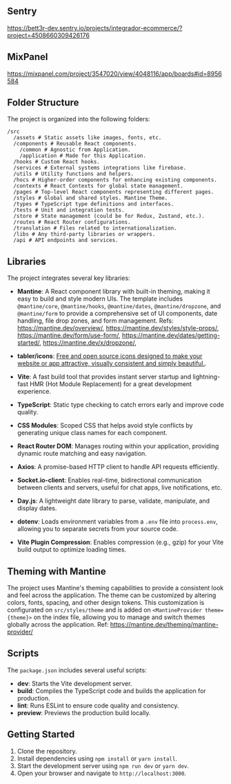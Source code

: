 ## Sentry

https://bett3r-dev.sentry.io/projects/integrador-ecommerce/?project=4508660309426176

## MixPanel

https://mixpanel.com/project/3547020/view/4048116/app/boards#id=8956584

## Folder Structure

The project is organized into the following folders:

```
/src
  /assets # Static assets like images, fonts, etc.
  /components # Reusable React components.
    /common # Agnostic from Application.
    /application # Made for this Application.
  /hooks # Custom React hooks.
  /services # External systems integrations like firebase.
  /utils # Utility functions and helpers.
  /hocs # Higher-order components for enhancing existing components.
  /contexts # React Contexts for global state management.
  /pages # Top-level React components representing different pages.
  /styles # Global and shared styles. Mantine Theme.
  /types # TypeScript type definitions and interfaces.
  /tests # Unit and integration tests.
  /store # State management (could be for Redux, Zustand, etc.).
  /routes # React Router configurations.
  /translation # Files related to internationalization.
  /libs # Any third-party libraries or wrappers.
  /api # API endpoints and services.
```

## Libraries

The project integrates several key libraries:

- **Mantine**: A React component library with built-in theming, making it easy to build and style modern UIs. The template includes `@mantine/core`, `@mantine/hooks`, `@mantine/dates`, `@mantine/dropzone`, and `@mantine/form` to provide a comprehensive set of UI components, date handling, file drop zones, and form management.
  Refs: https://mantine.dev/overview/, https://mantine.dev/styles/style-props/, https://mantine.dev/form/use-form/, https://mantine.dev/dates/getting-started/, https://mantine.dev/x/dropzone/,

- **tabler/icons**: [Free and open source icons designed to make your website or app attractive, visually consistent and simply beautiful.](https://tabler.io/icons).

- **Vite**: A fast build tool that provides instant server startup and lightning-fast HMR (Hot Module Replacement) for a great development experience.

- **TypeScript**: Static type checking to catch errors early and improve code quality.

- **CSS Modules**: Scoped CSS that helps avoid style conflicts by generating unique class names for each component.

- **React Router DOM**: Manages routing within your application, providing dynamic route matching and easy navigation.

- **Axios**: A promise-based HTTP client to handle API requests efficiently.

- **Socket.io-client**: Enables real-time, bidirectional communication between clients and servers, useful for chat apps, live notifications, etc.

- **Day.js**: A lightweight date library to parse, validate, manipulate, and display dates.

- **dotenv**: Loads environment variables from a `.env` file into `process.env`, allowing you to separate secrets from your source code.

- **Vite Plugin Compression**: Enables compression (e.g., gzip) for your Vite build output to optimize loading times.

## Theming with Mantine

The project uses Mantine's theming capabilities to provide a consistent look and feel across the application. The theme can be customized by altering colors, fonts, spacing, and other design tokens. This customization is configurated on `src/styles/theme` and is added on `<MantineProvider theme={theme}>` on the index file, allowing you to manage and switch themes globally across the application.
Ref: https://mantine.dev/theming/mantine-provider/

## Scripts

The `package.json` includes several useful scripts:

- **dev**: Starts the Vite development server.
- **build**: Compiles the TypeScript code and builds the application for production.
- **lint**: Runs ESLint to ensure code quality and consistency.
- **preview**: Previews the production build locally.

## Getting Started

1. Clone the repository.
2. Install dependencies using `npm install` or `yarn install`.
3. Start the development server using `npm run dev` or `yarn dev`.
4. Open your browser and navigate to `http://localhost:3000`.
